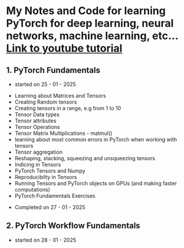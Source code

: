 # My Notes and Code for learning PyTorch for deep learning, neural networks, machine learning, etc... [Link to youtube tutorial](https://www.youtube.com/watch?v=Z_ikDlimN6A&t)
## 1. PyTorch Fundamentals
- started on 25 - 01 - 2025
* Learning about Matrices and Tensors
* Creating Random tensors
* Creating tensors in a range, e.g from 1 to 10
* Tensor Data types
* Tensor attributes
* Tensor Operations
* Tensor Matrix Multiplications - matmul()
* learning about most common errors in PyTorch when working with tensors
* Tensor aggregation
* Reshaping, stacking, squeezing and unsqueezing tensors
* Indicing in Tensors
* PyTorch Tensors and Numpy
* Reproducibilty in Tensors
* Running Tensors and PyTorch objects on GPUs (and making faster computations)
* PyTorch Fundamentals Exercises
- Completed on 27 - 01 - 2025
## 2. PyTorch Workflow Fundamentals
- started on 28 - 01 - 2025
